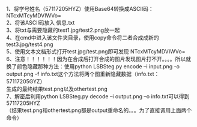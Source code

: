 1、将学号姓名（57117205HYZ）使用Base64转换成ASCII码：NTcxMTcyMDVIWVo=  
2、将该ASCII码放入 信息.txt  
3、将txt与需要隐藏的test1.jpg/test2.png放一起  
4、在cmd中进入该文件夹目录，使用copy命令将二者合成成新的test3.jpg/test4.png  
5、使用文本文档形式打开test.jpg/test.png即可发现 NTcxMTcyMDVIWVo=  
6、注意！！！！！！因为在合成后打开合成的图片发现图片打不开。。。。所以就换了颜色隐藏那种方法：使用python LSBSteg.py encode –i input.png -o output.png -f info.txt这个方法将两个图重新隐藏数据（info.txt：57117205GYZ）  
生成的最终结果test.png以及othertest.png  
7、解密后利用python LSBSteg.py decode –i output.png –o info.txt可以得到57117205HYZ  
（结果test.png和othertest.png都是output重命名的。。。为了直接调用上面两个命令）
